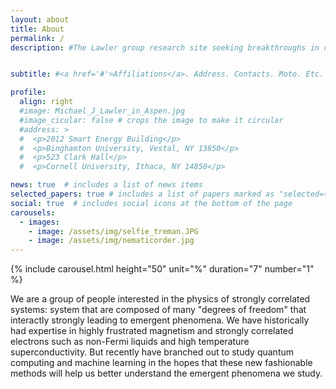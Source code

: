 ```yaml
---
layout: about
title: About
permalink: /
description: #The Lawler group research site seeking breakthroughs in condensed matter physics.


subtitle: #<a href='#'>Affiliations</a>. Address. Contacts. Moto. Etc.

profile:
  align: right
  #image: Michael_J_Lawler_in_Aspen.jpg
  #image_cicular: false # crops the image to make it circular
  #address: >
  #  <p>2012 Smart Energy Building</p>
  #  <p>Binghamton University, Vestal, NY 13850</p>
  #  <p>523 Clark Hall</p>
  #  <p>Cornell University, Ithaca, NY 14850</p>

news: true  # includes a list of news items
selected_papers: true # includes a list of papers marked as "selected={true}"
social: true  # includes social icons at the bottom of the page
carousels:
  - images: 
    - image: /assets/img/selfie_treman.JPG
    - image: /assets/img/nematicorder.jpg
---
```

{% include carousel.html height="50" unit="%" duration="7" number="1" %}


We are a group of people interested in the physics of strongly correlated systems: system that are composed of many "degrees of freedom" that interactly strongly leading to emergent phenomena. We have historically had expertise in highly frustrated magnetism and strongly correlated electrons such as non-Fermi liquids and high temperature superconductivity. But recently have branched out to study quantum computing and machine learning in the hopes that these new fashionable methods will help us better understand the emergent phenomena we study.
